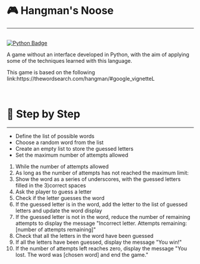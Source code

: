 <!DOCTYPE html>
<html lang="en">
<head>
    <meta charset="UTF-8">
    <meta name="viewport" content="width=device-width, initial-scale=1.0">
</head>
<body>
    <br>
    <h1 align="left">🎮 Hangman's Noose</h1>
    <hr>
    <br>
    <a href="https://img.shields.io/badge/Python-3776AB?style=for-the-badge&logo=python&logoColor=white">
        <img src="https://img.shields.io/badge/Python-3776AB?style=for-the-badge&logo=python&logoColor=white" alt="Python Badge">
    </a>
    <br>
<p>A game without an interface developed in Python, with the aim of applying some of the techniques learned with this language.</p>
<p>This game is based on the following link:https://thewordsearch.com/hangman/#google_vignetteL</p>
   <br>
<h1 align="left">🎯 Step by Step</h1> 
<hr>
 <ul>
 <li>Define the list of possible words</li>
 <li>Choose a random word from the list</li> 
 <li>Create an empty list to store the guessed letters</li>
 <li>Set the maximum number of attempts allowed</li>
  </ul>
  <ol>
<li>While the number of attempts allowed</li>
<li>As long as the number of attempts has not reached the maximum limit:</li>
<li>Show the word as a series of underscores, with the guessed letters filled in the 3)correct spaces</li>
<li>Ask the player to guess a letter</li> 
<li>Check if the letter guesses the word</li> 
<li>If the guessed letter is in the word, add the letter to the list of guessed letters and update the word display</li> 
<li>If the guessed letter is not in the word, reduce the number of remaining attempts to display the message "Incorrect letter. Attempts remaining: [number of attempts remaining]"</li>
<li>Check that all the letters in the word have been guessed</li> 
<li>If all the letters have been guessed, display the message "You win!"</li> 
<li>If the number of attempts left reaches zero, display the message "You lost. The word was [chosen word] and end the game."</li>
  </ol>
 </body>
</html>

